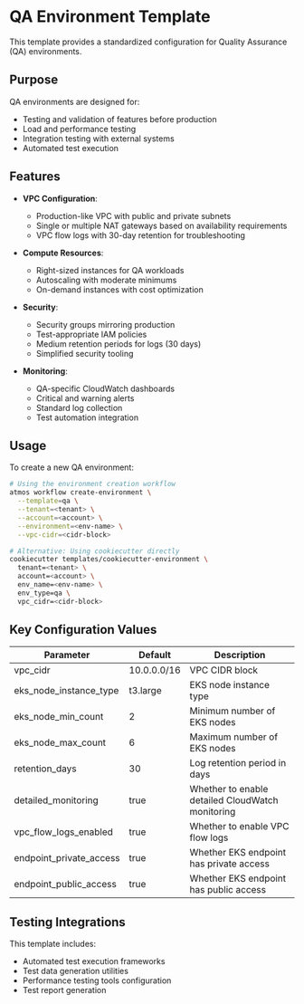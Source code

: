 # QA Environment Template

This template provides a standardized configuration for Quality Assurance (QA) environments.

## Purpose

QA environments are designed for:
- Testing and validation of features before production
- Load and performance testing
- Integration testing with external systems
- Automated test execution

## Features

- **VPC Configuration**:
  - Production-like VPC with public and private subnets
  - Single or multiple NAT gateways based on availability requirements
  - VPC flow logs with 30-day retention for troubleshooting

- **Compute Resources**:
  - Right-sized instances for QA workloads
  - Autoscaling with moderate minimums
  - On-demand instances with cost optimization

- **Security**:
  - Security groups mirroring production
  - Test-appropriate IAM policies
  - Medium retention periods for logs (30 days)
  - Simplified security tooling

- **Monitoring**:
  - QA-specific CloudWatch dashboards
  - Critical and warning alerts
  - Standard log collection
  - Test automation integration

## Usage

To create a new QA environment:

```bash
# Using the environment creation workflow
atmos workflow create-environment \
  --template=qa \
  --tenant=<tenant> \
  --account=<account> \
  --environment=<env-name> \
  --vpc-cidr=<cidr-block>

# Alternative: Using cookiecutter directly
cookiecutter templates/cookiecutter-environment \
  tenant=<tenant> \
  account=<account> \
  env_name=<env-name> \
  env_type=qa \
  vpc_cidr=<cidr-block>
```

## Key Configuration Values

| Parameter | Default | Description |
|-----------|---------|-------------|
| vpc_cidr | 10.0.0.0/16 | VPC CIDR block |
| eks_node_instance_type | t3.large | EKS node instance type |
| eks_node_min_count | 2 | Minimum number of EKS nodes |
| eks_node_max_count | 6 | Maximum number of EKS nodes |
| retention_days | 30 | Log retention period in days |
| detailed_monitoring | true | Whether to enable detailed CloudWatch monitoring |
| vpc_flow_logs_enabled | true | Whether to enable VPC flow logs |
| endpoint_private_access | true | Whether EKS endpoint has private access |
| endpoint_public_access | true | Whether EKS endpoint has public access |

## Testing Integrations

This template includes:
- Automated test execution frameworks
- Test data generation utilities
- Performance testing tools configuration
- Test report generation